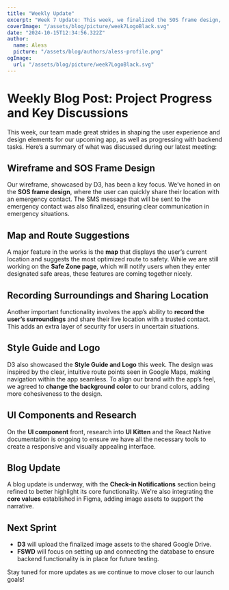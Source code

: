 ```yaml
---
title: "Weekly Update"
excerpt: "Week 7 Update: This week, we finalized the SOS frame design, improved map functionality, and refined key features like check-in notifications and location sharing. We also advanced our style guide and continued research on UI components. Read more for the full project progress!"
coverImage: "/assets/blog/picture/week7LogoBlack.svg"
date: "2024-10-15T12:34:56.322Z"
author:
  name: Aless
  picture: "/assets/blog/authors/aless-profile.png"
ogImage:
  url: "/assets/blog/picture/week7LogoBlack.svg"
---
```


# Weekly Blog Post: Project Progress and Key Discussions

This week, our team made great strides in shaping the user experience and design elements for our upcoming app, as well as progressing with backend tasks. Here’s a summary of what was discussed during our latest meeting:

## Wireframe and SOS Frame Design

Our wireframe, showcased by D3, has been a key focus. We’ve honed in on the **SOS frame design**, where the user can quickly share their location with an emergency contact. The SMS message that will be sent to the emergency contact was also finalized, ensuring clear communication in emergency situations.

## Map and Route Suggestions

A major feature in the works is the **map** that displays the user’s current location and suggests the most optimized route to safety. While we are still working on the **Safe Zone page**, which will notify users when they enter designated safe areas, these features are coming together nicely.

## Recording Surroundings and Sharing Location

Another important functionality involves the app’s ability to **record the user’s surroundings** and share their live location with a trusted contact. This adds an extra layer of security for users in uncertain situations.

## Style Guide and Logo

D3 also showcased the **Style Guide and Logo** this week. The design was inspired by the clear, intuitive route points seen in Google Maps, making navigation within the app seamless. To align our brand with the app’s feel, we agreed to **change the background color** to our brand colors, adding more cohesiveness to the design.

## UI Components and Research

On the **UI component** front, research into **UI Kitten** and the React Native documentation is ongoing to ensure we have all the necessary tools to create a responsive and visually appealing interface.

## Blog Update

A blog update is underway, with the **Check-in Notifications** section being refined to better highlight its core functionality. We're also integrating the **core values** established in Figma, adding image assets to support the narrative.

## Next Sprint

- **D3** will upload the finalized image assets to the shared Google Drive.
- **FSWD** will focus on setting up and connecting the database to ensure backend functionality is in place for future testing.

Stay tuned for more updates as we continue to move closer to our launch goals!
